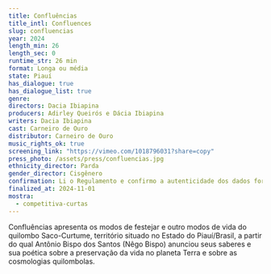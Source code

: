 ```yaml
---
title: Confluências
title_intl: Confluences
slug: confluencias
year: 2024
length_min: 26
length_sec: 0
runtime_str: 26 min
format: Longa ou média
state: Piauí
has_dialogue: true
has_dialogue_list: true
genre: 
directors: Dacia Ibiapina
producers: Adirley Queirós e Dácia Ibiapina
writers: Dacia Ibiapina
cast: Carneiro de Ouro
distributor: Carneiro de Ouro
music_rights_ok: true
screening_link: "https://vimeo.com/1018796031?share=copy"
press_photo: /assets/press/confluencias.jpg
ethnicity_director: Parda
gender_director: Cisgênero
confirmation: Li o Regulamento e confirmo a autenticidade dos dados fornecido nesta ficha de inscrição.
finalized_at: 2024-11-01
mostra:
  - competitiva-curtas
---
```


Confluências apresenta os modos de festejar e outro modos de vida do quilombo Saco-Curtume, território situado no Estado do Piauí/Brasil, a partir do qual Antônio Bispo dos Santos (Nêgo Bispo) anunciou seus saberes e sua poética sobre a preservação da vida no planeta Terra e sobre as cosmologias quilombolas.
